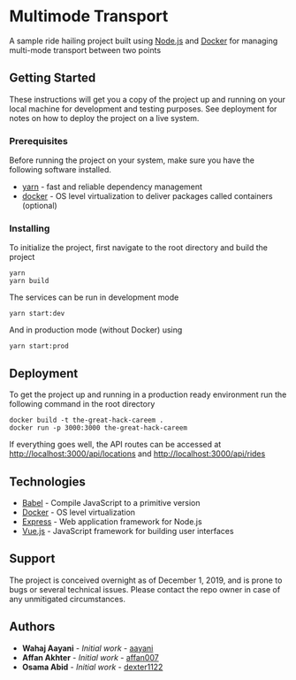 # Multimode Transport

A sample ride hailing project built using [Node.js](https://nodejs.org) and [Docker](https://docker.com) for managing multi-mode transport between two points

## Getting Started

These instructions will get you a copy of the project up and running on your local machine for development and testing purposes. See deployment for notes on how to deploy the project on a live system.

### Prerequisites

Before running the project on your system, make sure you have the following software installed.

- [yarn](https://yarnpkg.com) - fast and reliable dependency management
- [docker](https://docker.com) - OS level virtualization to deliver packages called containers (optional)

### Installing

To initialize the project, first navigate to the root directory and build the project

```
yarn
yarn build
```

The services can be run in development mode

```
yarn start:dev
```

And in production mode (without Docker) using

```
yarn start:prod
```

## Deployment

To get the project up and running in a production ready environment run the following command in the root directory

```
docker build -t the-great-hack-careem .
docker run -p 3000:3000 the-great-hack-careem
```

If everything goes well, the API routes can be accessed at [http://localhost:3000/api/locations](http://localhost:3000/api/locations) and [http://localhost:3000/api/rides](http://localhost:3000/api/rides)

## Technologies

- [Babel](https://babeljs.io) - Compile JavaScript to a primitive version
- [Docker](https://docker.com) - OS level virtualization
- [Express](https://expressjs.com) - Web application framework for Node.js
- [Vue.js](https://vuejs.org) - JavaScript framework for building user interfaces

## Support

The project is conceived overnight as of December 1, 2019, and is prone to bugs or several technical issues. Please contact the repo owner in case of any unmitigated circumstances.

## Authors

- **Wahaj Aayani** - _Initial work_ - [aayani](https://github.com/aayani)
- **Affan Akhter** - _Initial work_ - [affan007](https://github.com/affan007)
- **Osama Abid** - _Initial work_ - [dexter1122](https://github.com/dexter1122)
